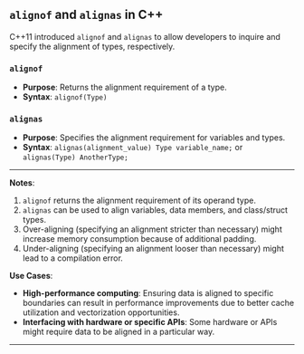 ## `alignof` and `alignas` in C++

C++11 introduced `alignof` and `alignas` to allow developers to inquire and specify the alignment of types, respectively.

### `alignof`

- **Purpose**: Returns the alignment requirement of a type.
- **Syntax**: `alignof(Type)`

### `alignas`

- **Purpose**: Specifies the alignment requirement for variables and types.
- **Syntax**: `alignas(alignment_value) Type variable_name;` or `alignas(Type) AnotherType;`

---

**Notes**:

1. `alignof` returns the alignment requirement of its operand type.
2. `alignas` can be used to align variables, data members, and class/struct types.
3. Over-aligning (specifying an alignment stricter than necessary) might increase memory consumption because of additional padding.
4. Under-aligning (specifying an alignment looser than necessary) might lead to a compilation error.

**Use Cases**:

- **High-performance computing**: Ensuring data is aligned to specific boundaries can result in performance improvements due to better cache utilization and vectorization opportunities.
- **Interfacing with hardware or specific APIs**: Some hardware or APIs might require data to be aligned in a particular way.

---
